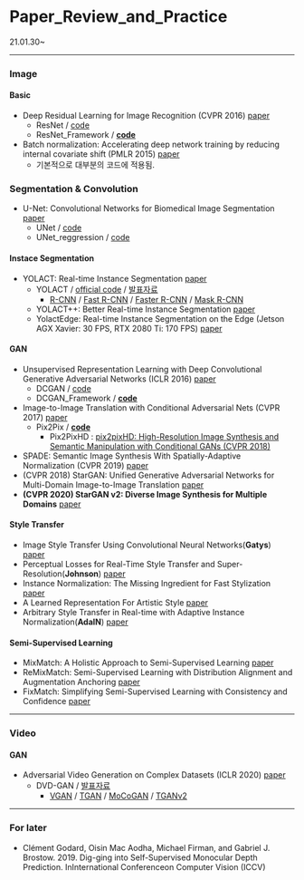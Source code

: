 # Paper_Review_and_Practice
21.01.30~
* * *
### Image
#### Basic
- Deep Residual Learning for Image Recognition (CVPR 2016) [paper](https://arxiv.org/abs/1512.03385)
  + ResNet / [code](https://github.com/kwonminki/Paper_Review_and_Practice/blob/master/Code/ResNet/ResNet.ipynb)
  + ResNet_Framework / [**code**](https://github.com/kwonminki/Paper_Review_and_Practice/tree/master/Code/ResNet_Framework)
- Batch normalization: Accelerating deep network training by reducing internal covariate shift (PMLR 2015) [paper](https://arxiv.org/abs/1502.03167)
  + 기본적으로 대부분의 코드에 적용됨.

### Segmentation & Convolution
- U-Net: Convolutional Networks for Biomedical Image Segmentation [paper](https://arxiv.org/abs/1505.04597)
  + UNet / [code](https://github.com/kwonminki/Paper_Review_and_Practice/tree/master/Code/UNet_Module)
  + UNet_reggression / [code](https://github.com/kwonminki/Paper_Review_and_Practice/tree/master/Code/UNet_reggression)

#### Instace Segmentation
- YOLACT: Real-time Instance Segmentation [paper](https://arxiv.org/abs/1904.02689)
  + YOLACT / [official code](https://github.com/dbolya/yolact) / [발표자료](https://github.com/yj-uh/vi-lab/issues/9)
    * [R-CNN](https://arxiv.org/abs/1311.2524) / [Fast R-CNN](https://arxiv.org/abs/1504.08083) / [Faster R-CNN](https://arxiv.org/abs/1506.01497) / [Mask R-CNN](https://arxiv.org/abs/1703.06870)
  + YOLACT++: Better Real-time Instance Segmentation [paper](https://arxiv.org/abs/1912.06218)
  + YolactEdge: Real-time Instance Segmentation on the Edge (Jetson AGX Xavier: 30 FPS, RTX 2080 Ti: 170 FPS) [paper](https://arxiv.org/abs/1912.06218)
  
#### GAN
- Unsupervised Representation Learning with Deep Convolutional Generative Adversarial Networks (ICLR 2016) [paper](https://arxiv.org/abs/1511.06434)
  + DCGAN / [code](https://github.com/kwonminki/Paper_Review_and_Practice/blob/master/Code/DCGAN/DCGAN_Test.ipynb)
  + DCGAN_Framework / [**code**](https://github.com/kwonminki/Paper_Review_and_Practice/tree/master/Code/DCGAN_Framework)
- Image-to-Image Translation with Conditional Adversarial Nets (CVPR 2017) [paper](https://phillipi.github.io/pix2pix/)
  + Pix2Pix / [**code**](https://github.com/kwonminki/Paper_Review_and_Practice/tree/master/Code/pix2pix)
    * Pix2PixHD : [pix2pixHD: High-Resolution Image Synthesis and Semantic Manipulation with Conditional GANs (CVPR 2018)](https://tcwang0509.github.io/pix2pixHD/)
- SPADE: Semantic Image Synthesis With Spatially-Adaptive Normalization (CVPR 2019) [paper](https://nvlabs.github.io/SPADE/)
- (CVPR 2018) StarGAN: Unified Generative Adversarial Networks for Multi-Domain Image-to-Image Translation [paper](https://arxiv.org/pdf/1711.09020.pdf)
- **(CVPR 2020) StarGAN v2: Diverse Image Synthesis for Multiple Domains** [paper](https://arxiv.org/pdf/1912.01865.pdf)

#### Style Transfer
- Image Style Transfer Using Convolutional Neural Networks(**Gatys**) [paper](https://www.cv-foundation.org/openaccess/content_cvpr_2016/html/Gatys_Image_Style_Transfer_CVPR_2016_paper.html)
- Perceptual Losses for Real-Time Style Transfer and Super-Resolution(**Johnson**) [paper](https://arxiv.org/abs/1603.08155)
- Instance Normalization: The Missing Ingredient for Fast Stylization [paper](https://arxiv.org/abs/1607.08022)
- A Learned Representation For Artistic Style [paper](https://arxiv.org/abs/1610.07629)
- Arbitrary Style Transfer in Real-time with Adaptive Instance Normalization(**AdaIN**) [paper](https://arxiv.org/abs/1703.06868)

#### Semi-Supervised Learning
- MixMatch: A Holistic Approach to Semi-Supervised Learning [paper](https://arxiv.org/abs/1905.02249)
- ReMixMatch: Semi-Supervised Learning with Distribution Alignment and Augmentation Anchoring [paper](https://arxiv.org/abs/1911.09785)
- FixMatch: Simplifying Semi-Supervised Learning with Consistency and Confidence [paper](https://arxiv.org/abs/2001.07685)

* * *
### Video
#### GAN
- Adversarial Video Generation on Complex Datasets (ICLR 2020) [paper](https://arxiv.org/abs/1907.06571)
  + DVD-GAN / [발표자료](https://github.com/yj-uh/vi-lab/issues/11)
    * [VGAN](https://arxiv.org/abs/1609.02612) / [TGAN](https://arxiv.org/abs/1611.06624) / [MoCoGAN](https://arxiv.org/abs/1707.04993) / [TGANv2](https://arxiv.org/abs/1811.09245)
* * *


### For later
 - Clément Godard, Oisin Mac Aodha, Michael Firman, and Gabriel J. Brostow. 2019. Dig-ging into Self-Supervised Monocular Depth Prediction. InInternational Conferenceon Computer Vision (ICCV)
